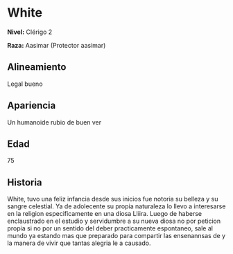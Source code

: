 # White

**Nivel:** Clérigo 2

**Raza:** Aasimar (Protector aasimar)

## Alineamiento
Legal bueno

## Apariencia
Un humanoide rubio de buen ver 

## Edad
75

## Historia
White, tuvo una feliz infancia desde sus inicios fue notoria su belleza y su sangre celestial. Ya de adolecente su propia naturaleza lo llevo a interesarse en la religion especificamente en una diosa Lliira. Luego de haberse enclaustrado en el estudio y servidumbre a su  nueva diosa no por peticion propia si no por un sentido del deber practicamente espontaneo, sale al mundo ya estando mas que preparado para compartir las ensenannsas de y la manera de vivir que tantas alegria le a causado. 

